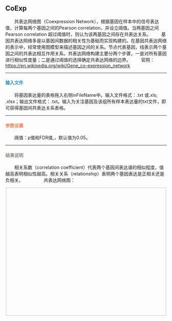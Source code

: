 ## **CoExp**
　　共表达网络图（Coexpression Network），根据基因在样本中的信号表达值，计算每两个基因之间的Pearson correlation，并设立阈值。当两基因之间Pearson correlation 超过阈值时，则认为该两基因之间存在共表达关系。
　　基因共表达网络多是以基因间数据的相关性为基础而实现构建的。在基因共表达网络的表示中，经常使用图模型来描述基因之间的关系。节点代表基因，线表示两个基因之间的共表达相互作用关系。共表达网络构建主要分两个步骤，一是对所有基因进行相似性度量；二是通过阈值的选择确定共表达网络的边界。
　　官网：https://en.wikipedia.org/wiki/Gene_co-expression_network
***
#### **<i class="fa fa-dot-circle-o" aria-hidden="true" style="color:#3090C7"></i><span style="color:#3090C7"> 输入文件**

　　将基因表达量的表格拖入右侧inFileName中。输入文件格式：.txt 或.xls; .xlsx；输出文件格式：.txt。输入为关注基因及该组所有样本表达量的txt文件，即可获得基因间共表达关系表格。

***
#### **<i class="fa fa-cog" aria-hidden="true" style="color:#F88158"></i> <span style="color:#F88158">参数设置**

　　<label id='threshold'>阈值：</label>p值和FDR值,，默认值为0.05。

***
#### **<i class="fa fa-file-text" aria-hidden="true" style="color:#848b79"></i><span style="color:#848b79"> 结果说明**
　　相关系数（correlation coefficient）代表两个基因间表达谱的相似程度，值越高表明相似性越高。相关关系（relationship）表明两个基因表达是正相关还是负相关。
　　
　　共表达网络图：
<div style="text-align:center"><img data-src="coExp1.png" width="650px"  ></img>
</div>
<div style="text-align:center">
<img data-src="coExp2.png" width="500px" height="400px" ></img>
</div>
